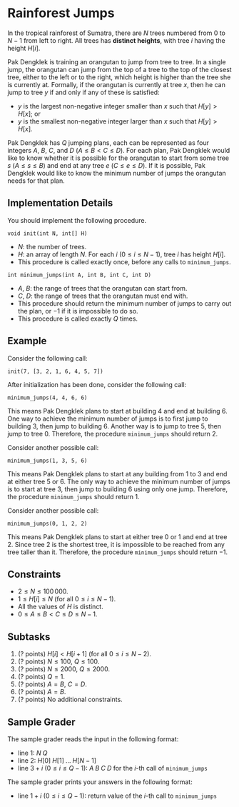 # Rainforest Jumps

In the tropical rainforest of Sumatra, there are $N$ trees numbered from $0$ to $N - 1$ from left to right. All trees has **distinct heights**, with tree $i$ having the height $H[i]$.

Pak Dengklek is training an orangutan to jump from tree to tree. In a single jump, the orangutan can jump from the top of a tree to the top of the closest tree, either to the left or to the right, which height is higher than the tree she is currently at. Formally, if the orangutan is currently at tree $x$, then he can jump to tree $y$ if and only if any of these is satisfied:

- $y$ is the largest non-negative integer smaller than $x$ such that $H[y] > H[x]$; or
- $y$ is the smallest non-negative integer larger than $x$ such that $H[y] > H[x]$.

Pak Dengklek has $Q$ jumping plans, each can be represented as four integers $A$, $B$, $C$, and $D$ ($A \le B < C \le D$). For each plan, Pak Dengklek would like to know whether it is possible for the orangutan to start from some tree $s$ ($A \le s \le B$) and end at any tree $e$ ($C \le e \le D$). If it is possible, Pak Dengklek would like to know the minimum number of jumps the orangutan needs for that plan.

## Implementation Details

You should implement the following procedure.

```
void init(int N, int[] H)
```

* $N$: the number of trees.
* $H$: an array of length $N$. For each $i$ ($0 \le i \le N - 1$), tree $i$ has height $H[i]$.
* This procedure is called exactly once, before any calls to `minimum_jumps`.

```
int minimum_jumps(int A, int B, int C, int D)
```

* $A$, $B$: the range of trees that the orangutan can start from.
* $C$, $D$: the range of trees that the orangutan must end with.
* This procedure should return the minimum number of jumps to carry out the plan, or $-1$ if it is impossible to do so.
* This procedure is called exactly $Q$ times.

## Example

Consider the following call:

```
init(7, [3, 2, 1, 6, 4, 5, 7])
```

After initialization has been done, consider the following call:

```
minimum_jumps(4, 4, 6, 6)
```

This means Pak Dengklek plans to start at building $4$ and end at building $6$. One way to achieve the minimum number of jumps is to first jump to building $3$, then jump to building $6$. Another way is to jump to tree $5$, then jump to tree $0$. Therefore, the procedure `minimum_jumps` should return $2$.

Consider another possible call:

```
minimum_jumps(1, 3, 5, 6)
```

This means Pak Dengklek plans to start at any building from $1$ to $3$ and end at either tree $5$ or $6$. The only way to achieve the minimum number of jumps is to start at tree $3$, then jump to building $6$ using only one jump. Therefore, the procedure `minimum_jumps` should return $1$.

Consider another possible call:

```
minimum_jumps(0, 1, 2, 2)
```

This means Pak Dengklek plans to start at either tree $0$ or $1$ and end at tree $2$. Since tree $2$ is the shortest tree, it is impossible to be reached from any tree taller than it. Therefore, the procedure `minimum_jumps` should return $-1$.

## Constraints

* $2 \le N \le 100\,000$.
* $1 \le H[i] \le N$ (for all $0 \le i \le N - 1$).
* All the values of $H$ is distinct.
* $0 \le A \le B < C \le D \le N - 1$.

## Subtasks

1. (? points) $H[i] < H[i + 1]$ (for all $0 \le i \le N - 2$).
1. (? points) $N \le 100$, $Q \le 100$.
1. (? points) $N \le 2000$, $Q \le 2000$.
1. (? points) $Q = 1$.
1. (? points) $A = B$, $C = D$.
1. (? points) $A = B$.
1. (? points) No additional constraints.

## Sample Grader

The sample grader reads the input in the following format:

* line $1$: $N \; Q$
* line $2$: $H[0] \; H[1] \; \ldots \; H[N - 1]$
* line $3 + i$ ($0 \le i \le Q - 1$): $A \; B \; C \; D$ for the $i$-th call of `minimum_jumps`

The sample grader prints your answers in the following format:

* line $1 + i$ ($0 \le i \le Q - 1$): return value of the $i$-th call to `minimum_jumps`

